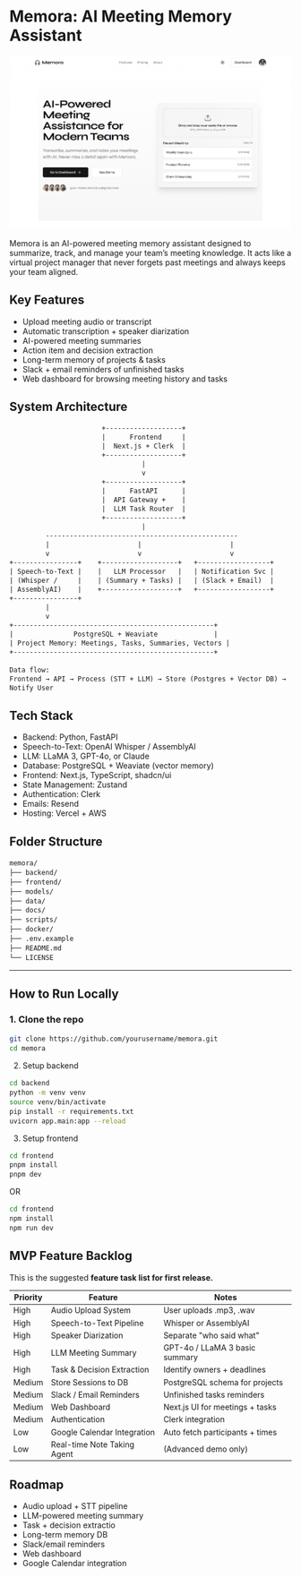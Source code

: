 # Memora: AI Meeting Memory Assistant
![image](./public/img1.png) 

Memora is an AI-powered meeting memory assistant designed to summarize, track, and manage your team’s meeting knowledge. It acts like a virtual project manager that never forgets past meetings and always keeps your team aligned.


## Key Features

- Upload meeting audio or transcript
- Automatic transcription + speaker diarization
- AI-powered meeting summaries
- Action item and decision extraction
- Long-term memory of projects & tasks
- Slack + email reminders of unfinished tasks
- Web dashboard for browsing meeting history and tasks

## System Architecture

```pgsql
                       +-------------------+
                       |      Frontend     |
                       |  Next.js + Clerk  |
                       +-------------------+
                                 |
                                 v
                       +-------------------+
                       |      FastAPI      |
                       |  API Gateway +    |
                       |  LLM Task Router  |
                       +-------------------+
                                 |
         ------------------------------------------------
         |                      |                      |
         v                      v                      v
+----------------+    +-------------------+   +------------------+
| Speech-to-Text |    |   LLM Processor   |   | Notification Svc |
| (Whisper /     |    | (Summary + Tasks) |   | (Slack + Email)  |
| AssemblyAI)    |    +-------------------+   +------------------+
+----------------+
         |
         v
+--------------------------------------------------+
|               PostgreSQL + Weaviate              |
| Project Memory: Meetings, Tasks, Summaries, Vectors |
+--------------------------------------------------+

Data flow:
Frontend → API → Process (STT + LLM) → Store (Postgres + Vector DB) → Notify User

```

## Tech Stack

- Backend: Python, FastAPI
- Speech-to-Text: OpenAI Whisper / AssemblyAI
- LLM: LLaMA 3, GPT-4o, or Claude
- Database: PostgreSQL + Weaviate (vector memory)
- Frontend: Next.js, TypeScript, shadcn/ui
- State Management: Zustand
- Authentication: Clerk
- Emails: Resend
- Hosting: Vercel + AWS

## Folder Structure
```bash
memora/
├── backend/
├── frontend/
├── models/
├── data/
├── docs/
├── scripts/
├── docker/
├── .env.example
├── README.md
└── LICENSE
```

---

## How to Run Locally

### 1. Clone the repo
```bash
git clone https://github.com/yourusername/memora.git
cd memora
```

2. Setup backend
```bash
cd backend
python -m venv venv
source venv/bin/activate
pip install -r requirements.txt
uvicorn app.main:app --reload
```
3. Setup frontend
```bash
cd frontend
pnpm install
pnpm dev
```
OR
```bash
cd frontend
npm install 
npm run dev
```

## **MVP Feature Backlog**

This is the suggested **feature task list for first release.**  

| Priority | Feature | Notes |
|---------|---------|-------|
| High | Audio Upload System | User uploads .mp3, .wav |
| High | Speech-to-Text Pipeline | Whisper or AssemblyAI |
| High | Speaker Diarization | Separate "who said what" |
| High | LLM Meeting Summary | GPT-4o / LLaMA 3 basic summary |
| High | Task & Decision Extraction | Identify owners + deadlines |
| Medium | Store Sessions to DB | PostgreSQL schema for projects |
| Medium | Slack / Email Reminders | Unfinished tasks reminders |
| Medium | Web Dashboard | Next.js UI for meetings + tasks |
| Medium | Authentication | Clerk integration |
| Low | Google Calendar Integration | Auto fetch participants + times |
| Low | Real-time Note Taking Agent | (Advanced demo only) |

## Roadmap 
 - Audio upload + STT pipeline
 - LLM-powered meeting summary
 - Task + decision extractio
 - Long-term memory DB
 - Slack/email reminders
 - Web dashboard
 - Google Calendar integration 
